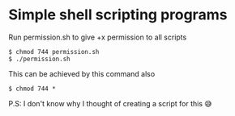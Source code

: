 # Simple shell scripting programs

Run permission.sh to give +x permission to all scripts
```
$ chmod 744 permission.sh
$ ./permission.sh

```

This can be achieved by this command also

```
$ chmod 744 *
```

P.S: I don't know why I thought of creating a script for this 😅
